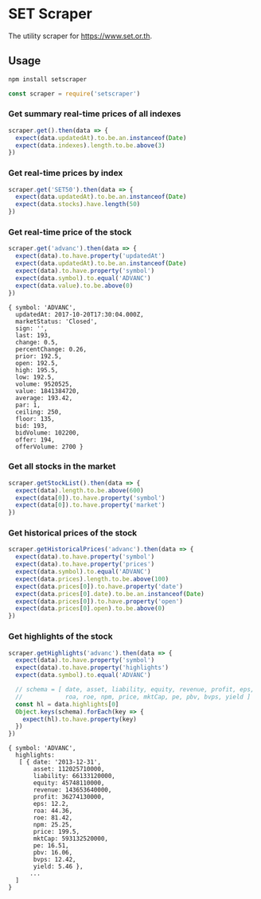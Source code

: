 # SET Scraper

The utility scraper for https://www.set.or.th.

## Usage

```bash
npm install setscraper
```

```javascript
const scraper = require('setscraper')
```

### Get summary real-time prices of all indexes

```javascript
scraper.get().then(data => {
  expect(data.updatedAt).to.be.an.instanceof(Date)
  expect(data.indexes).length.to.be.above(3)
})
```

### Get real-time prices by index

```javascript
scraper.get('SET50').then(data => {
  expect(data.updatedAt).to.be.an.instanceof(Date)
  expect(data.stocks).have.length(50)
})
```

### Get real-time price of the stock

```javascript
scraper.get('advanc').then(data => {
  expect(data).to.have.property('updatedAt')
  expect(data.updatedAt).to.be.an.instanceof(Date)
  expect(data).to.have.property('symbol')
  expect(data.symbol).to.equal('ADVANC')
  expect(data.value).to.be.above(0)
})
```

```text
{ symbol: 'ADVANC',
  updatedAt: 2017-10-20T17:30:04.000Z,
  marketStatus: 'Closed',
  sign: '',
  last: 193,
  change: 0.5,
  percentChange: 0.26,
  prior: 192.5,
  open: 192.5,
  high: 195.5,
  low: 192.5,
  volume: 9520525,
  value: 1841384720,
  average: 193.42,
  par: 1,
  ceiling: 250,
  floor: 135,
  bid: 193,
  bidVolume: 102200,
  offer: 194,
  offerVolume: 2700 }
```

### Get all stocks in the market

```javascript
scraper.getStockList().then(data => {
  expect(data).length.to.be.above(600)
  expect(data[0]).to.have.property('symbol')
  expect(data[0]).to.have.property('market')
})
```

### Get historical prices of the stock

```javascript
scraper.getHistoricalPrices('advanc').then(data => {
  expect(data).to.have.property('symbol')
  expect(data).to.have.property('prices')
  expect(data.symbol).to.equal('ADVANC')
  expect(data.prices).length.to.be.above(100)
  expect(data.prices[0]).to.have.property('date')
  expect(data.prices[0].date).to.be.an.instanceof(Date)
  expect(data.prices[0]).to.have.property('open')
  expect(data.prices[0].open).to.be.above(0)
})
```

### Get highlights of the stock

```javascript
scraper.getHighlights('advanc').then(data => {
  expect(data).to.have.property('symbol')
  expect(data).to.have.property('highlights')
  expect(data.symbol).to.equal('ADVANC')

  // schema = [ date, asset, liability, equity, revenue, profit, eps,
  //            roa, roe, npm, price, mktCap, pe, pbv, bvps, yield ]
  const hl = data.highlights[0]
  Object.keys(schema).forEach(key => {
    expect(hl).to.have.property(key)
  })
})
```

```text
{ symbol: 'ADVANC',
  highlights:
   [ { date: '2013-12-31',
       asset: 112025710000,
       liability: 66133120000,
       equity: 45748110000,
       revenue: 143653640000,
       profit: 36274130000,
       eps: 12.2,
       roa: 44.36,
       roe: 81.42,
       npm: 25.25,
       price: 199.5,
       mktCap: 593132520000,
       pe: 16.51,
       pbv: 16.06,
       bvps: 12.42,
       yield: 5.46 },
      ...
  ]
}
```
